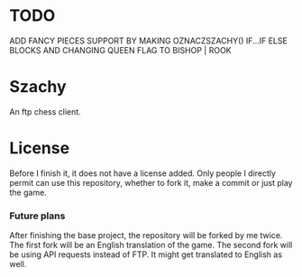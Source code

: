 # TODO
ADD FANCY PIECES SUPPORT BY MAKING OZNACZSZACHY() IF...IF ELSE BLOCKS AND CHANGING QUEEN FLAG TO BISHOP | ROOK 
# Szachy
An ftp chess client. 

# License
Before I finish it, it does not have a license added. Only people I directly permit can use this repository, whether to fork it, make a commit or just play the game.

### Future plans
After finishing the base project, the repository will be forked by me twice. The first fork will be an English translation of the game. The second fork will be using API requests instead of FTP. It might get translated to English as well.
